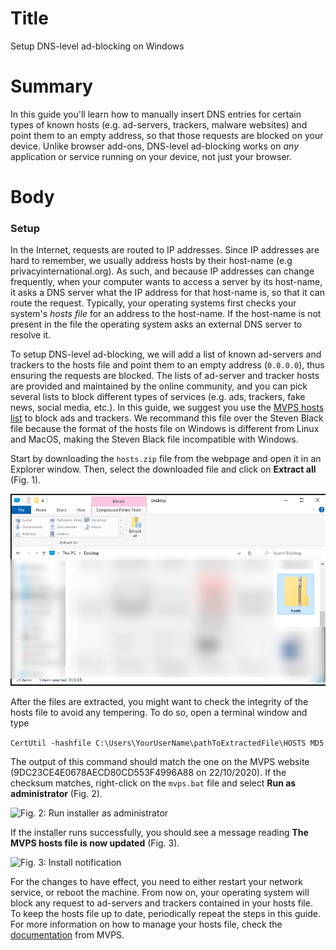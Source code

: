 # Title #
Setup DNS-level ad-blocking on Windows

# Summary #
In this guide you'll learn how to manually insert DNS entries for certain types of known hosts (e.g. ad-servers, trackers, malware websites) and point them to an empty address, so that those requests are blocked on your device. Unlike browser add-ons, DNS-level ad-blocking works on *any* application or service running on your device, not just your browser.
# Body #

### Setup ###
In the Internet, requests are routed to IP addresses. Since IP addresses are hard to remember, we usually address hosts by their host-name (e.g privacyinternational.org). As such, and because IP addresses can change frequently, when your computer wants to access a server by its host-name, it asks a DNS server what the IP address for that host-name is, so that it can route the request. Typically, your operating systems first checks your system's *hosts file* for an address to the host-name. If the host-name is not present in the file the operating system asks an external DNS server to resolve it.

To setup DNS-level ad-blocking, we will add a list of known ad-servers and trackers to the hosts file and point them to an empty address (`0.0.0.0`), thus ensuring the requests are blocked. The lists of ad-server and tracker hosts are provided and maintained by the online community, and you can pick several lists to block different types of services (e.g. ads, trackers, fake news, social media, etc.). In this guide, we suggest you use the [MVPS hosts list][1] to block ads and trackers. We recommand this file over the Steven Black file because the format of the hosts file on Windows is different from Linux and MacOS, making the Steven Black file incompatible with Windows.

Start by downloading the `hosts.zip` file from the webpage and open it in an Explorer window. Then, select the downloaded file and click on **Extract all** (Fig. 1).

![Fig. 1: Extract hosts.zip file](../../images/Windows/hosts-extract.png?raw=true)

After the files are extracted, you might want to check the integrity of the hosts file to avoid any tempering. To do so, open a terminal window and type 

```CertUtil -hashfile C:\Users\YourUserName\pathToExtractedFile\HOSTS MD5```

The output of this command should match the one on the MVPS website (9DC23CE4E0678AECD80CD553F4996A88 on 22/10/2020). If the checksum matches, right-click on the `mvps.bat` file and select **Run as administrator** (Fig. 2).

![Fig. 2: Run installer as administrator](../../images/Windows/hosts-admin.png?raw=true)

If the installer runs successfully, you should see a message reading **The MVPS hosts file is now updated** (Fig. 3).

![Fig. 3: Install notification](../../images/Windows/hosts-bat.png?raw=true)

For the changes to have effect, you need to either restart your network service, or reboot the machine. From now on, your operating system will block any request to ad-servers and trackers contained in your hosts file. To keep the hosts file up to date, periodically repeat the steps in this guide. For more information on how to manage your hosts file, check the [documentation][2] from MVPS.

[1]: https://winhelp2002.mvps.org/hosts.htm

[2]: https://winhelp2002.mvps.org/hostswin8.htm
